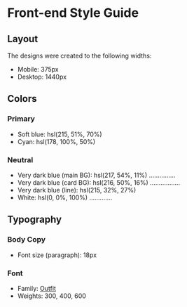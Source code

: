 # Front-end Style Guide

## Layout

The designs were created to the following widths:

- Mobile: 375px
- Desktop: 1440px

## Colors

### Primary

- Soft blue: hsl(215, 51%, 70%)
- Cyan: hsl(178, 100%, 50%)

### Neutral

- Very dark blue (main BG): hsl(217, 54%, 11%) ...............
- Very dark blue (card BG): hsl(216, 50%, 16%) .................
- Very dark blue (line): hsl(215, 32%, 27%) 
- White: hsl(0, 0%, 100%) .............

## Typography

### Body Copy

- Font size (paragraph): 18px

### Font

- Family: [Outfit]( )
- Weights: 300, 400, 600
